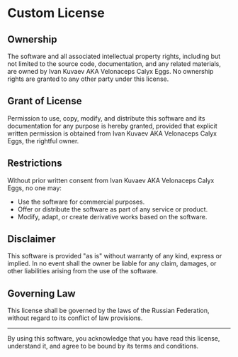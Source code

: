 # Custom License

## Ownership
The software and all associated intellectual property rights, including but not limited to the source code, documentation, and any related materials, are owned by Ivan Kuvaev AKA Velonaceps Calyx Eggs. No ownership rights are granted to any other party under this license.

## Grant of License
Permission to use, copy, modify, and distribute this software and its documentation for any purpose is hereby granted, provided that explicit written permission is obtained from Ivan Kuvaev AKA Velonaceps Calyx Eggs, the rightful owner.

## Restrictions
Without prior written consent from Ivan Kuvaev AKA Velonaceps Calyx Eggs, no one may:
- Use the software for commercial purposes.
- Offer or distribute the software as part of any service or product.
- Modify, adapt, or create derivative works based on the software.

## Disclaimer
This software is provided "as is" without warranty of any kind, express or implied. In no event shall the owner be liable for any claim, damages, or other liabilities arising from the use of the software.

## Governing Law
This license shall be governed by the laws of the Russian Federation, without regard to its conflict of law provisions.

---

By using this software, you acknowledge that you have read this license, understand it, and agree to be bound by its terms and conditions.
